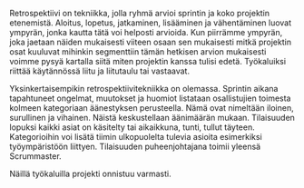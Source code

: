 Retrospektiivi on tekniikka, jolla ryhmä arvioi sprintin ja koko projektin etenemistä. Aloitus, lopetus, jatkaminen, lisääminen ja vähentäminen luovat ympyrän, jonka kautta tätä voi helposti arvioida. Kun piirrämme ympyrän, joka jaetaan näiden mukaisesti viiteen osaan sen mukaisesti mitkä projektin osat kuuluvat mihinkin segmenttiin tämän hetkisen arvion mukaisesti voimme pysyä kartalla siitä miten projektin kanssa tulisi edetä. Työkaluiksi riittää käytännössä liitu ja liitutaulu tai vastaavat.

Yksinkertaisempikin retrospektiivitekniikka on olemassa. Sprintin aikana tapahtuneet ongelmat, muutokset ja huomiot listataan osallistujien toimesta kolmeen kategoriaan äänestyksen perusteella. Nämä ovat nimeltään iloinen, surullinen ja vihainen. Näistä keskustellaan äänimäärän mukaan. Tilaisuuden lopuksi kaikki asiat on käsitelty tai aikaikkuna, tunti, tullut täyteen. Kategorioihin voi lisätä tiimin ulkopuolelta tulevia asioita esimerkiksi työympäristöön liittyen. Tilaisuuden puheenjohtajana toimii yleensä Scrummaster.

Näillä työkaluilla projekti onnistuu varmasti.
